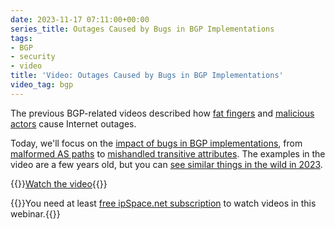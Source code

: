 ```yaml
---
date: 2023-11-17 07:11:00+00:00
series_title: Outages Caused by Bugs in BGP Implementations
tags:
- BGP
- security
- video
title: 'Video: Outages Caused by Bugs in BGP Implementations'
video_tag: bgp
---
```

The previous BGP-related videos described how [fat fingers](/2023/10/video-history-bgp-route-leaks.html) and [malicious actors](/2023/11/video-bgp-hijacks-fun-profit.html) cause Internet outages. 

Today, we'll focus on the [impact of bugs in BGP implementations](https://my.ipspace.net/bin/get/Net101/NS5.3%20-%20Disruptions%20Caused%20by%20BGP%20Bugs.mp4?doccode=Net101), from [malformed AS paths](/2009/02/root-cause-analysis-oversized-as-paths.html) to [mishandled transitive attributes](https://labs.ripe.net/author/erik/ripe-ncc-and-duke-university-bgp-experiment/). The examples in the video are a few years old, but you can [see similar things in the wild in 2023](https://blog.benjojo.co.uk/post/bgp-path-attributes-grave-error-handling).

{{<jump>}}[Watch the video](https://my.ipspace.net/bin/get/Net101/NS5.3%20-%20Disruptions%20Caused%20by%20BGP%20Bugs.mp4?doccode=Net101){{</jump>}}

{{<note free>}}You need at least [free ipSpace.net subscription](https://www.ipspace.net/Subscription/Free) to watch videos in this webinar.{{</note>}}
